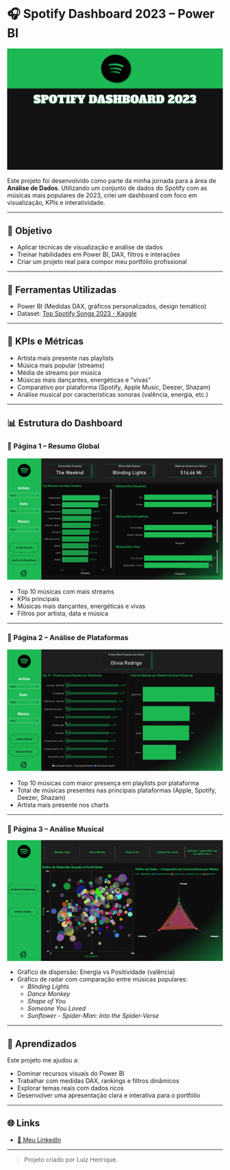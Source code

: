 # 🎧 Spotify Dashboard 2023 – Power BI
<img src="imagens/Spotify BI (Inicio).png" alt="spotify" width="1200"/>

Este projeto foi desenvolvido como parte da minha jornada para a área de **Análise de Dados**. Utilizando um conjunto de dados do Spotify com as músicas mais populares de 2023, criei um dashboard com foco em visualização, KPIs e interatividade.

---

## 🎯 Objetivo
- Aplicar técnicas de visualização e análise de dados
- Treinar habilidades em Power BI, DAX, filtros e interações
- Criar um projeto real para compor meu portfólio profissional

---

## 🧩 Ferramentas Utilizadas
- Power BI (Medidas DAX, gráficos personalizados, design temático)
- Dataset: [Top Spotify Songs 2023 - Kaggle](https://www.kaggle.com/datasets/nelgiriyewithana/top-spotify-songs-2023)

---

## 🧠 KPIs e Métricas
- Artista mais presente nas playlists
- Música mais popular (streams)
- Média de streams por música
- Músicas mais dançantes, energéticas e "vivas"
- Comparativo por plataforma (Spotify, Apple Music, Deezer, Shazam)
- Análise musical por características sonoras (valência, energia, etc.)

---

## 📊 Estrutura do Dashboard

### 🔹 Página 1 – Resumo Global

![Página 1](imagens/pag1.jpg)

- Top 10 músicas com mais streams
- KPIs principais
- Músicas mais dançantes, energéticas e vivas
- Filtros por artista, data e música

---

### 🔹 Página 2 – Análise de Plataformas

![Página 2](imagens/pag2.jpg)

- Top 10 músicas com maior presença em playlists por plataforma
- Total de músicas presentes nas principais plataformas (Apple, Spotify, Deezer, Shazam)
- Artista mais presente nos charts

---

### 🔹 Página 3 – Análise Musical

![Página 3](imagens/pag3.png)

- Gráfico de dispersão: Energia vs Positividade (valência)
- Gráfico de radar com comparação entre músicas populares:
  - *Blinding Lights*
  - *Dance Monkey*
  - *Shape of You*
  - *Someone You Loved*
  - *Sunflower - Spider-Man: Into the Spider-Verse*

---

## 🧠 Aprendizados

Este projeto me ajudou a:
- Dominar recursos visuais do Power BI
- Trabalhar com medidas DAX, rankings e filtros dinâmicos
- Explorar temas reais com dados ricos
- Desenvolver uma apresentação clara e interativa para o portfólio

---

## 🌐 Links

- [🔗 Meu LinkedIn](https://www.linkedin.com/in/lhenriqls)

---

> Projeto criado por Luiz Henrique.
